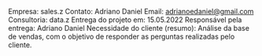 Empresa: sales.z
Contato: Adriano Daniel
Email: adrianoedaniel@gmail.com
Consultoria: data.z
Entrega do projeto em: 15.05.2022
Responsável pela entrega: Adriano Daniel
Necessidade do cliente (resumo): Análise da base de vendas, com o objetivo de responder as perguntas realizadas pelo cliente.
